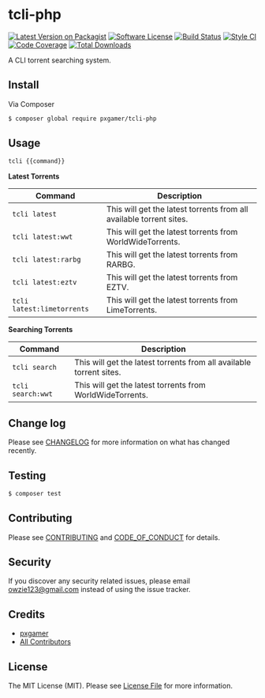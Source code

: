 # tcli-php

[![Latest Version on Packagist][ico-version]][link-packagist]
[![Software License][ico-license]](LICENSE.md)
[![Build Status][ico-travis]][link-travis]
[![Style CI][ico-styleci]][link-styleci]
[![Code Coverage][ico-code-quality]][link-code-quality]
[![Total Downloads][ico-downloads]][link-downloads]

A CLI torrent searching system.

## Install

Via Composer

``` bash
$ composer global require pxgamer/tcli-php
```

## Usage

```bash
tcli {{command}}
```

**Latest Torrents**

Command                    | Description
-------------------------- | -----------
`tcli latest`              | This will get the latest torrents from all available torrent sites.  
`tcli latest:wwt`          | This will get the latest torrents from WorldWideTorrents.  
`tcli latest:rarbg`        | This will get the latest torrents from RARBG.  
`tcli latest:eztv`         | This will get the latest torrents from EZTV.  
`tcli latest:limetorrents` | This will get the latest torrents from LimeTorrents.  

**Searching Torrents**

Command           | Description
----------------- | -----------
`tcli search`     | This will get the latest torrents from all available torrent sites.  
`tcli search:wwt` | This will get the latest torrents from WorldWideTorrents.  

## Change log

Please see [CHANGELOG](CHANGELOG.md) for more information on what has changed recently.

## Testing

``` bash
$ composer test
```

## Contributing

Please see [CONTRIBUTING](CONTRIBUTING.md) and [CODE_OF_CONDUCT](CODE_OF_CONDUCT.md) for details.

## Security

If you discover any security related issues, please email owzie123@gmail.com instead of using the issue tracker.

## Credits

- [pxgamer][link-author]
- [All Contributors][link-contributors]

## License

The MIT License (MIT). Please see [License File](LICENSE.md) for more information.

[ico-version]: https://img.shields.io/packagist/v/pxgamer/tcli-php.svg?style=flat-square
[ico-license]: https://img.shields.io/badge/license-MIT-brightgreen.svg?style=flat-square
[ico-travis]: https://img.shields.io/travis/pxgamer/tcli-php/master.svg?style=flat-square
[ico-styleci]: https://styleci.io/repos/87924479/shield
[ico-code-quality]: https://img.shields.io/codecov/c/github/pxgamer/tcli-php.svg?style=flat-square
[ico-downloads]: https://img.shields.io/packagist/dt/pxgamer/tcli-php.svg?style=flat-square

[link-packagist]: https://packagist.org/packages/pxgamer/tcli-php
[link-travis]: https://travis-ci.org/pxgamer/tcli-php
[link-styleci]: https://styleci.io/repos/87924479
[link-code-quality]: https://codecov.io/gh/pxgamer/tcli-php
[link-downloads]: https://packagist.org/packages/pxgamer/tcli-php
[link-author]: https://github.com/pxgamer
[link-contributors]: ../../contributors
